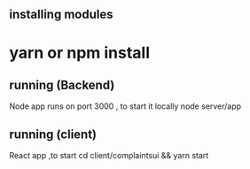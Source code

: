 ## installing modules
# yarn or npm install

## running (Backend)
Node app runs on port 3000 , to start it locally node server/app

## running (client)
React app ,to start cd client/complaintsui && yarn start

